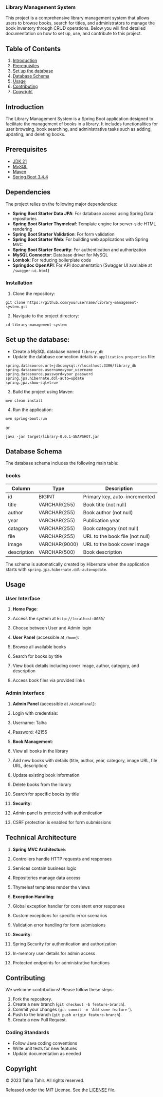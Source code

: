 ### Library Management System

This project is a comprehensive library management system that allows users to browse books, search for titles, and administrators to manage the book inventory through CRUD operations. Below you will find detailed documentation on how to set up, use, and contribute to this project.

## Table of Contents

1. [Introduction](#introduction)
2. [Prerequisites](#prerequisites)
3. [Set up the database](#set-up-the-database)
4. [Database Schema](#database-schema)
5. [Usage](#usage)
6. [Contributing](#contributing)
7. [Copyright](#copyright)


## Introduction

The Library Management System is a Spring Boot application designed to facilitate the management of books in a library. It includes functionalities for user browsing, book searching, and administrative tasks such as adding, updating, and deleting books.

## Prerequisites

- [JDK 21](https://www.oracle.com/java/technologies/downloads/#java21)
- [MySQL](https://www.mysql.com/products/community/)
- [Maven](https://maven.apache.org)
- [Spring Boot 3.4.4](https://spring.io/projects/spring-boot)


## Dependencies

The project relies on the following major dependencies:

- **Spring Boot Starter Data JPA**: For database access using Spring Data repositories
- **Spring Boot Starter Thymeleaf**: Template engine for server-side HTML rendering
- **Spring Boot Starter Validation**: For form validation
- **Spring Boot Starter Web**: For building web applications with Spring MVC
- **Spring Boot Starter Security**: For authentication and authorization
- **MySQL Connector**: Database driver for MySQL
- **Lombok**: For reducing boilerplate code
- **Springdoc OpenAPI**: For API documentation (Swagger UI available at `/swagger-ui.html`)


### Installation

1. Clone the repository:


```plaintext
git clone https://github.com/yourusername/library-management-system.git
```

2. Navigate to the project directory:


```plaintext
cd library-management-system
```

## Set up the database:

- Create a MySQL database named `library_db`
- Update the database connection details in `application.properties` file:


```plaintext
spring.datasource.url=jdbc:mysql://localhost:3306/library_db
spring.datasource.username=your_username
spring.datasource.password=your_password
spring.jpa.hibernate.ddl-auto=update
spring.jpa.show-sql=true
```

3. Build the project using Maven:


```plaintext
mvn clean install
```

4. Run the application:


```plaintext
mvn spring-boot:run
```

or

```plaintext
java -jar target/library-0.0.1-SNAPSHOT.jar
```

## Database Schema

The database schema includes the following main table:

### books

| Column | Type | Description
|-----|-----|-----
| id | BIGINT | Primary key, auto-incremented
| title | VARCHAR(255) | Book title (not null)
| author | VARCHAR(255) | Book author (not null)
| year | VARCHAR(255) | Publication year
| catagory | VARCHAR(255) | Book category (not null)
| file | VARCHAR(255) | URL to the book file (not null)
| image | VARCHAR(9000) | URL to the book cover image
| description | VARCHAR(500) | Book description


The schema is automatically created by Hibernate when the application starts with `spring.jpa.hibernate.ddl-auto=update`.

## Usage

### User Interface

1. **Home Page**:

1. Access the system at `http://localhost:8080/`
2. Choose between User and Admin login



2. **User Panel** (accessible at `/home`):

1. Browse all available books
2. Search for books by title
3. View book details including cover image, author, category, and description
4. Access book files via provided links





### Admin Interface

1. **Admin Panel** (accessible at `/AdminPanel`):

1. Login with credentials:

1. Username: Talha
2. Password: 42155






2. **Book Management**:

1. View all books in the library
2. Add new books with details (title, author, year, category, image URL, file URL, description)
3. Update existing book information
4. Delete books from the library
5. Search for specific books by title



3. **Security**:

1. Admin panel is protected with authentication
2. CSRF protection is enabled for form submissions





## Technical Architecture

1. **Spring MVC Architecture**:

1. Controllers handle HTTP requests and responses
2. Services contain business logic
3. Repositories manage data access
4. Thymeleaf templates render the views



2. **Exception Handling**:

1. Global exception handler for consistent error responses
2. Custom exceptions for specific error scenarios
3. Validation error handling for form submissions



3. **Security**:

1. Spring Security for authentication and authorization
2. In-memory user details for admin access
3. Protected endpoints for administrative functions





## Contributing

We welcome contributions! Please follow these steps:

1. Fork the repository.
2. Create a new branch (`git checkout -b feature-branch`).
3. Commit your changes (`git commit -m 'Add some feature'`).
4. Push to the branch (`git push origin feature-branch`).
5. Create a new Pull Request.


### Coding Standards

- Follow Java coding conventions
- Write unit tests for new features
- Update documentation as needed


## Copyright

© 2023 Talha Tahir. All rights reserved.

Released under the MIT License. See the [LICENSE](LICENSE) file.
